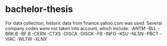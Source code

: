 # bachelor-thesis

For data collection, historic data from finance.yahoo.com was used.
Several company codes were not taken into account, which include:
    -ANTM
    -BLL
    -BRK.B
    -BF.B
    -CERN
    -CTXS
    -DISCA
    -DISCK
    -FB
    -INFO
    -KSU
    -NLSN
    -PBCT
    -VIAC
    -WLTW
    -XLNX